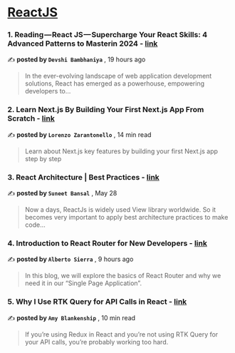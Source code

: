 
<h1><a href=https://medium.com/tag/reactjs/recommended target="_blank" rel="noopener noreferrer">ReactJS</a></h1>
<h3>1. Reading — React JS — Supercharge Your React Skills: 4 Advanced Patterns to Masterin 2024 - <a href=https://medium.com/@devshi_bambhaniya/reading-react-js-supercharge-your-react-skills-4-advanced-patterns-to-masterin-2024-166d7eae5444?source=tag_recommended_feed---------0-84----------reactjs----------ad20651d_c4e8_4cc8_966c_84d9fc2a6d1f------- target="_blank" rel="noopener noreferrer">link</a></h3>

✍️ **posted by `Devshi Bambhaniya`** <date> , 19 hours ago</date>

<blockquote>In the ever-evolving landscape of web application development solutions, React has emerged as a powerhouse, empowering developers to…</blockquote>

<h3>2. Learn Next.js By Building Your First Next.js App From Scratch - <a href=https://medium.com/gitconnected/learn-next-js-by-building-your-first-next-js-app-from-scratch-8ec7cc93a9cb?source=tag_recommended_feed---------1-107----------reactjs----------ad20651d_c4e8_4cc8_966c_84d9fc2a6d1f------- target="_blank" rel="noopener noreferrer">link</a></h3>

✍️ **posted by `Lorenzo Zarantonello`** <date> , 14 min read</date>

<blockquote>Learn about Next.js key features by building your first Next.js app step by step</blockquote>

<h3>3. React Architecture | Best Practices - <a href=https://medium.com/@bansal.suneet/react-architecture-best-practices-31102b78c038?source=tag_recommended_feed---------2-85----------reactjs----------ad20651d_c4e8_4cc8_966c_84d9fc2a6d1f------- target="_blank" rel="noopener noreferrer">link</a></h3>

✍️ **posted by `Suneet Bansal`** <date> , May 28</date>

<blockquote>Now a days, ReactJs is widely used View library worldwide. So it becomes very important to apply best architecture practices to make code…</blockquote>

<h3>4. Introduction to React Router for New Developers - <a href=https://medium.com/@sierra.alberto/react-router-for-new-developers-c49ea25d2761?source=tag_recommended_feed---------3-84----------reactjs----------ad20651d_c4e8_4cc8_966c_84d9fc2a6d1f------- target="_blank" rel="noopener noreferrer">link</a></h3>

✍️ **posted by `Alberto Sierra`** <date> , 9 hours ago</date>

<blockquote>In this blog, we will explore the basics of React Router and why we need it in our “Single Page Application”.</blockquote>

<h3>5. Why I Use RTK Query for API Calls in React - <a href=https://medium.com/codex/why-i-use-rtk-query-for-api-calls-in-react-fee9e2a4538?source=tag_recommended_feed---------4-107----------reactjs----------ad20651d_c4e8_4cc8_966c_84d9fc2a6d1f------- target="_blank" rel="noopener noreferrer">link</a></h3>

✍️ **posted by `Amy Blankenship`** <date> , 10 min read</date>

<blockquote>If you’re using Redux in React and you’re not using RTK Query for your API calls, you’re probably working too hard.</blockquote>

